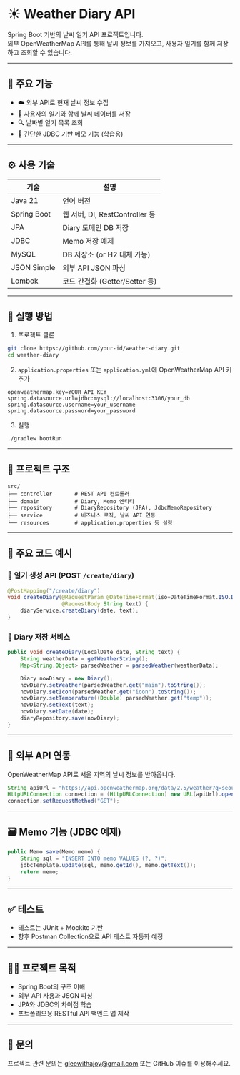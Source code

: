 # ☀️ Weather Diary API

Spring Boot 기반의 날씨 일기 API 프로젝트입니다.  
외부 OpenWeatherMap API를 통해 날씨 정보를 가져오고, 사용자 일기를 함께 저장하고 조회할 수 있습니다.

---

## 📌 주요 기능

- ☁️ 외부 API로 현재 날씨 정보 수집  
- 📝 사용자의 일기와 함께 날씨 데이터를 저장  
- 🔍 날짜별 일기 목록 조회  
- 🧪 간단한 JDBC 기반 메모 기능 (학습용)

---

## ⚙️ 사용 기술

| 기술        | 설명 |
|-------------|------|
| Java 21     | 언어 버전 |
| Spring Boot | 웹 서버, DI, RestController 등 |
| JPA         | Diary 도메인 DB 저장 |
| JDBC        | Memo 저장 예제 |
| MySQL       | DB 저장소 (or H2 대체 가능) |
| JSON Simple | 외부 API JSON 파싱 |
| Lombok      | 코드 간결화 (Getter/Setter 등)

---

## 🚀 실행 방법

1. 프로젝트 클론
```bash
git clone https://github.com/your-id/weather-diary.git
cd weather-diary
```

2. `application.properties` 또는 `application.yml`에 OpenWeatherMap API 키 추가
```properties
openweathermap.key=YOUR_API_KEY
spring.datasource.url=jdbc:mysql://localhost:3306/your_db
spring.datasource.username=your_username
spring.datasource.password=your_password
```

3. 실행
```bash
./gradlew bootRun
```

---

## 📁 프로젝트 구조

```
src/
├── controller       # REST API 컨트롤러
├── domain           # Diary, Memo 엔티티
├── repository       # DiaryRepository (JPA), JdbcMemoRepository
├── service          # 비즈니스 로직, 날씨 API 연동
└── resources        # application.properties 등 설정
```

---

## 🧪 주요 코드 예시

### 🔸 일기 생성 API (POST `/create/diary`)
```java
@PostMapping("/create/diary")
void createDiary(@RequestParam @DateTimeFormat(iso=DateTimeFormat.ISO.DATE) LocalDate date,
                 @RequestBody String text) {
    diaryService.createDiary(date, text);
}
```

### 🔸 Diary 저장 서비스
```java
public void createDiary(LocalDate date, String text) {
    String weatherData = getWeatherString();
    Map<String,Object> parsedWeather = parsedWeather(weatherData);

    Diary nowDiary = new Diary();
    nowDiary.setWeather(parsedWeather.get("main").toString());
    nowDiary.setIcon(parsedWeather.get("icon").toString());
    nowDiary.setTemperature((Double) parsedWeather.get("temp"));
    nowDiary.setText(text);
    nowDiary.setDate(date);
    diaryRepository.save(nowDiary);
}
```

---

## 📡 외부 API 연동

OpenWeatherMap API로 서울 지역의 날씨 정보를 받아옵니다.

```java
String apiUrl = "https://api.openweathermap.org/data/2.5/weather?q=seoul&appid=" + apiKey;
HttpURLConnection connection = (HttpURLConnection) new URL(apiUrl).openConnection();
connection.setRequestMethod("GET");
```

---

## 🗃️ Memo 기능 (JDBC 예제)

```java
public Memo save(Memo memo) {
    String sql = "INSERT INTO memo VALUES (?, ?)";
    jdbcTemplate.update(sql, memo.getId(), memo.getText());
    return memo;
}
```

---

## ✅ 테스트

- 테스트는 JUnit + Mockito 기반
- 향후 Postman Collection으로 API 테스트 자동화 예정

---

## 🙋🏻 프로젝트 목적

- Spring Boot의 구조 이해
- 외부 API 사용과 JSON 파싱
- JPA와 JDBC의 차이점 학습
- 포트폴리오용 RESTful API 백엔드 앱 제작

---

## 💬 문의

프로젝트 관련 문의는 gleewithajoy@gmail.com 또는 GitHub 이슈를 이용해주세요.
```
